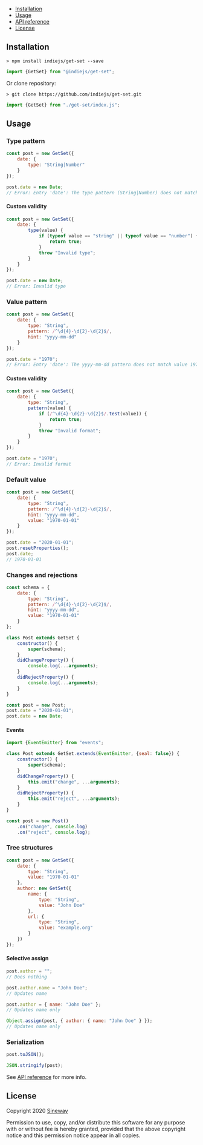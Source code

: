 - [Installation](#installation)
- [Usage](#usage)
- [API reference](#)
- [License](#license)

## Installation

```shell
> npm install indiejs/get-set --save
```

```javascript
import {GetSet} from "@indiejs/get-set";
```

Or clone repository:

```shell
> git clone https://github.com/indiejs/get-set.git
```

```javascript
import {GetSet} from "./get-set/index.js";
```

## Usage

### Type pattern

```javascript
const post = new GetSet({
    date: {
        type: "String|Number"
    }
});

post.date = new Date;
// Error: Entry 'date': The type pattern (String|Number) does not match value type (Date)

```

#### Custom validity

```javascript
const post = new GetSet({
    date: {
        type(value) {
            if (typeof value == "string" || typeof value == "number") {
                return true;
            }
            throw "Invalid type";
        }
    }
});

post.date = new Date;
// Error: Invalid type
```

### Value pattern

```javascript
const post = new GetSet({
    date: {
        type: "String",
        pattern: /^\d{4}-\d{2}-\d{2}$/,
        hint: "yyyy-mm-dd"
    }
});

post.date = "1970";
// Error: Entry 'date': The yyyy-mm-dd pattern does not match value 1970
```

#### Custom validity

```javascript
const post = new GetSet({
    date: {
        type: "String",
        pattern(value) {
            if (/^\d{4}-\d{2}-\d{2}$/.test(value)) {
                return true;
            }
            throw "Invalid format";
        }
    }
});

post.date = "1970";
// Error: Invalid format
```

### Default value

```javascript
const post = new GetSet({
    date: {
        type: "String",
        pattern: /^\d{4}-\d{2}-\d{2}$/,
        hint: "yyyy-mm-dd",
        value: "1970-01-01"
    }
});

post.date = "2020-01-01";
post.resetProperties();
post.date;
// 1970-01-01
```

### Changes and rejections

```javascript
const schema = {
    date: {
        type: "String",
        pattern: /^\d{4}-\d{2}-\d{2}$/,
        hint: "yyyy-mm-dd",
        value: "1970-01-01"
    }
};

class Post extends GetSet {
    constructor() {
        super(schema);
    }
    didChangeProperty() {
        console.log(...arguments);
    }
    didRejectProperty() {
        console.log(...arguments);
    }
}

const post = new Post;
post.date = "2020-01-01";
post.date = new Date;
```

#### Events

```javascript
import {EventEmitter} from "events";

class Post extends GetSet.extends(EventEmitter, {seal: false}) {
    constructor() {
        super(schema);
    }
    didChangeProperty() {
        this.emit("change", ...arguments);
    }
    didRejectProperty() {
        this.emit("reject", ...arguments);
    }
}

const post = new Post()
    .on("change", console.log)
    .on("reject", console.log);
```

### Tree structures

```javascript
const post = new GetSet({
    date: {
        type: "String",
        value: "1970-01-01"
    },
    author: new GetSet({
        name: {
            type: "String",
            value: "John Doe"
        },
        url: {
            type: "String",
            value: "example.org"
        }
    })
});
```

#### Selective assign

```javascript
post.author = "";
// Does nothing

post.author.name = "John Doe";
// Updates name

post.author = { name: "John Doe" };
// Updates name only

Object.assign(post, { author: { name: "John Doe" } });
// Updates name only
```

### Serialization

```javascript
post.toJSON();

JSON.stringify(post);
```


See [API reference](#) for more info.

## License

Copyright 2020 [Sineway](https://github.com/sineway)

Permission to use, copy, and/or distribute this software for any purpose
with or without fee is hereby granted, provided that the above copyright notice
and this permission notice appear in all copies.
